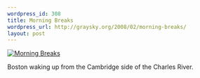 ```yaml
--- 
wordpress_id: 308
title: Morning Breaks
wordpress_url: http://graysky.org/2008/02/morning-breaks/
layout: post
---
```

<div class="flickr-frame">
<a href="http://www.flickr.com/photos/downtree/2199040662/" title="Morning Breaks"><img src="http://graysky.org/images/morning_breaks.jpg" class="flickr-photo" alt="Morning Breaks" /></a>
</div>

Boston waking up from the Cambridge side of the Charles River.



